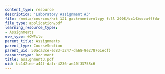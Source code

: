 ```yaml
---
content_type: resource
description: 'Laboratory Assignment #3'
file: /media/courses/hst-121-gastroenterology-fall-2005/bc142ceea44fdafc4236ae40f33758c6_assignment3.pdf
file_type: application/pdf
learning_resource_types:
- Assignments
ocw_type: OCWFile
parent_title: Assignments
parent_type: CourseSection
parent_uid: 50aca3ce-ed83-3247-da68-9e278761ecfb
resourcetype: Document
title: assignment3.pdf
uid: bc142cee-a44f-dafc-4236-ae40f33758c6
---
```

